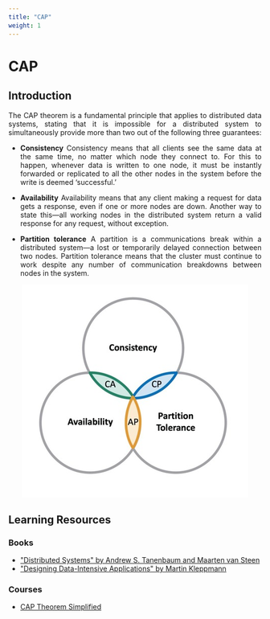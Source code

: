 ```yaml
---
title: "CAP"
weight: 1
---
```

<div style="text-align: justify">

# CAP

## Introduction

The CAP theorem is a fundamental principle that applies to distributed data systems, stating that it is impossible for a distributed system to simultaneously provide more than two out of the following three guarantees:

- **Consistency**
Consistency means that all clients see the same data at the same time, no matter which node they connect to. For this to happen, whenever data is written to one node, it must be instantly forwarded or replicated to all the other nodes in the system before the write is deemed ‘successful.’

- **Availability**
Availability means that any client making a request for data gets a response, even if one or more nodes are down. Another way to state this—all working nodes in the distributed system return a valid response for any request, without exception.

- **Partition tolerance**
A partition is a communications break within a distributed system—a lost or temporarily delayed connection between two nodes. Partition tolerance means that the cluster must continue to work despite any number of communication breakdowns between nodes in the system.

<div align=center>

![CAP Theorem](cap-1.jpg)

</div>

## Learning Resources

### Books
- ["Distributed Systems" by Andrew S. Tanenbaum and Maarten van Steen](https://www.distributed-systems.net/index.php/books/ds4/)
- ["Designing Data-Intensive Applications" by Martin Kleppmann](https://www.oreilly.com/library/view/designing-data-intensive-applications/9781491903063/)

### Courses
- [CAP Theorem Simplified](https://www.youtube.com/watch?v=BHqjEjzAicA)

</div>